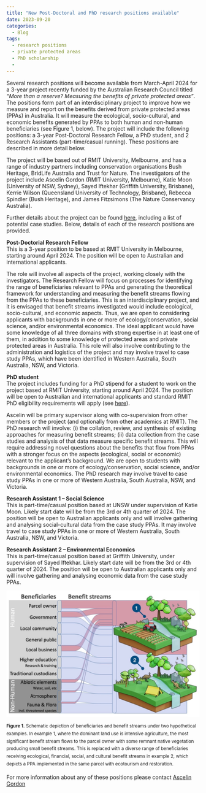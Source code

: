 ```yaml
---
title: "New Post-Doctoral and PhD research positions available"
date: 2023-09-20
categories:
  - Blog
tags:
  - research positions
  - private protected areas
  - PhD scholarship
  - 
---
```


Several research positions will become available from March-April 2024 for a 3-year project recently funded by the Australian Research Council titled *“More than a reserve? Measuring the benefits of private protected areas”*. The positions form part of an interdisciplinary project to improve how we measure and report on the benefits derived from private protected areas (PPAs) in Australia. It will measure the ecological, socio-cultural, and economic benefits generated by PPAs to both human and non-human beneficiaries (see Figure 1, below).  The project will include the following positions: a 3-year Post-Doctoral Research Fellow, a PhD student, and 2 Research Assistants (part-time/casual running). These positions are described in more detail below.

The project will be based out of RMIT University, Melbourne, and has a range of industry partners including conservation organisations Bush Heritage, BridLife Australia and Trust for Nature. The investigators of the project include Ascelin Gordon (RMIT University, Melbourne), Katie Moon (University of NSW, Sydney), Sayed Iftekhar (Griffith University, Brisbane), Kerrie Wilson (Queensland University of Technology, Brisbane), Rebecca Spindler (Bush Heritage), and James Fitzsimons (The Nature Conservancy Australia).

Further details about the project can be found [here](https://ascelin.github.io/blog/new-ARC-linkage-grant-and-research-positions/), including a list of potential case studies. Below, details of each of the research positions are provided.

**Post-Doctorial Research Fellow**  
This is a 3-year position to be based at RMIT University in Melbourne, starting around April 2024. The position will be open to Australian and international applicants. 

The role will involve all aspects of the project, working closely with the investigators. The Research Fellow will focus on processes for identifying the range of beneficiaries relevant to PPAs and generating the theoretical framework for understanding and measuring the benefit streams flowing from the PPAs to these beneficiaries. This is an interdisciplinary project, and it is envisaged that benefit streams investigated would include ecological, socio-cultural, and economic aspects. Thus, we are open to considering applicants with backgrounds in one or more of ecology/conservation, social science, and/or environmental economics.  The ideal applicant would have some knowledge of all three domains with strong expertise in at least one of them, in addition to some knowledge of protected areas and private protected areas in Australia. This role will also involve contributing to the administration and logistics of the project and may involve travel to case study PPAs, which have been identified in Western Australia, South Australia, NSW, and Victoria.


**PhD student**  
The project includes funding for a PhD stipend for a student to work on the project based at RMIT University, starting around April 2024. The position will be open to Australian and international applicants and standard RMIT PhD eligibility requirements will apply (see [here](https://www.rmit.edu.au/research/research-degrees/how-to-apply)). 

Ascelin will be primary supervisor along with co-supervision from other members or the project (and optionally from other academics at RMIT). The PhD research will involve: (i) the collation, review, and synthesis of existing approaches for measuring benefit streams; (ii) data collection from the case studies and analysis of that data measure specific benefit streams. This will require addressing novel questions about the benefits that flow from PPAs with a stronger focus on the aspects (ecological, social or economic) relevant to the applicant’s background. We are open to students with backgrounds in one or more of ecology/conservation, social science, and/or environmental economics. The PhD research may involve travel to case study PPAs in one or more of Western Australia, South Australia, NSW, and Victoria.


**Research Assistant 1 – Social Science**  
This is part-time/casual position based at UNSW under supervision of Katie Moon. Likely start date will be from the 3rd or 4th quarter of 2024. The position will be open to Australian applicants only and will involve gathering and analysing social-cultural data from the case study PPAs. It may involve travel to case study PPAs in one or more of Western Australia, South Australia, NSW, and Victoria.

**Research Assistant 2 – Environmental Economics**  
This is part-time/casual position based at Griffith University, under supervision of Sayed Iftekhar. Likely start date will be from the 3rd or 4th quarter of 2024. The position will be open to Australian applicants only and will involve gathering and analysing economic data from the case study PPAs. 


![image tooltip here](/assets/images/benefit-streams.jpg)


<sup>**Figure 1.** Schematic depiction of beneficiaries and benefit streams under two hypothetical examples. In example 1, where the dominant land use is intensive agriculture, the most significant benefit stream flows to the parcel owner with some remnant native vegetation producing small benefit streams. This is replaced with a diverse range of beneficiaries receiving ecological, financial, social, and cultural benefit streams in example 2, which depicts a PPA implemented in the same parcel with ecotourism and restoration. </sup>

For more information about any of these positions please contact [Ascelin Gordon](https://ascelin.github.io/contact/)




